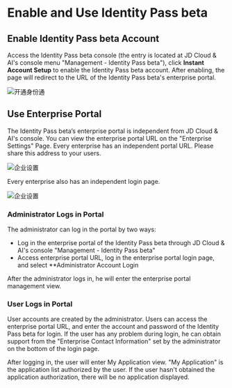 # Enable and Use Identity Pass beta

## Enable Identity Pass beta Account

Access the Identity Pass beta console (the entry is located at JD Cloud & AI's console menu "Management - Identity Pass beta"), click **Instant Account Setup** to enable the Identity Pass beta account. After enabling, the page will redirect to the URL of the Identity Pass beta's enterprise portal.

![开通身份通](../../../../image/IDaaS/initAccount.png)

## Use Enterprise Portal

The Identity Pass beta’s enterprise portal is independent from JD Cloud & AI's console. You can view the enterprise portal URL on the "Enterprise Settings" Page. Every enterprise has an independent portal URL. Please share this address to your users.

![企业设置](../../../../image/IDaaS/settings.png)

Every enterprise also has an independent login page.

![企业设置](../../../../image/IDaaS/login.png)

### Administrator Logs in Portal

The administrator can log in the portal by two ways:
* Log in the enterprise portal of the Identity Pass beta through JD Cloud & AI's console "Management - Identity Pass beta"
* Access enterprise portal URL, log in the enterprise portal login page, and select **Administrator Account Login

After the administrator logs in, he will enter the enterprise portal management view.

### User Logs in Portal

User accounts are created by the administrator. Users can access the enterprise portal URL, and enter the account and password of the Identity Pass beta for login. If the user has any problem during login, he can obtain support from the "Enterprise Contact Information" set by the administrator on the bottom of the login page.

After logging in, the user will enter My Application view. "My Application" is the application list authorized by the user. If the user hasn't obtained the application authorization, there will be no application displayed.


